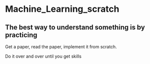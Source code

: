 # Machine_Learning_scratch

## The best way to understand something is by practicing

Get a paper, read the paper, implement it from scratch.

Do it over and over until you get skills
